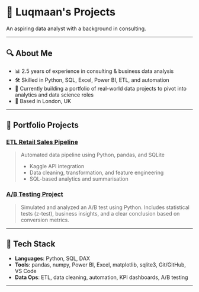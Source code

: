 # 👋 Luqmaan's Projects

An aspiring data analyst with a background in consulting.

---

## 🔍 About Me

- 📊 2.5 years of experience in consulting & business data analysis
- 🛠️ Skilled in Python, SQL, Excel, Power BI, ETL, and automation
- 🚀 Currently building a portfolio of real-world data projects to pivot into analytics and data science roles
- 📍 Based in London, UK

---

## 💼 Portfolio Projects

### [ETL Retail Sales Pipeline](https://github.com/Luqmaan2000/etl-retail-sales-pipeline)
> Automated data pipeline using Python, pandas, and SQLite  
> - Kaggle API integration  
> - Data cleaning, transformation, and feature engineering  
> - SQL-based analytics and summarisation

### [A/B Testing Project](https://github.com/Luqmaan2000/A-B-Testing-experimental-analysis)
>  Simulated and analyzed an A/B test using Python.
> Includes statistical tests (z-test), business insights, and a clear conclusion based on conversion metrics.


---

## 🧰 Tech Stack

- **Languages**: Python, SQL, DAX
- **Tools**: pandas, numpy, Power BI, Excel, matplotlib, sqlite3, Git/GitHub, VS Code
- **Data Ops**: ETL, data cleaning, automation, KPI dashboards, A/B testing

---

